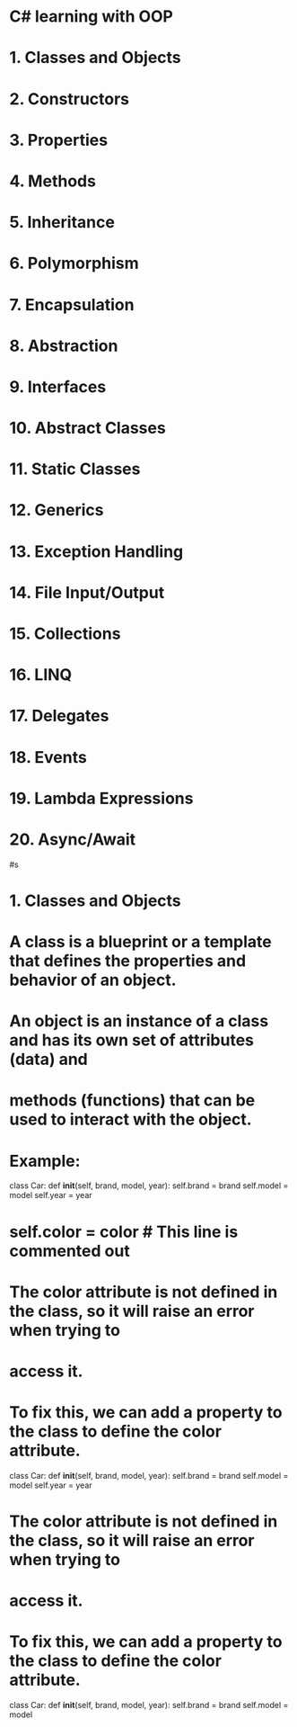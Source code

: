 # C# learning with OOP
# 1. Classes and Objects
# 2. Constructors
# 3. Properties
# 4. Methods
# 5. Inheritance
# 6. Polymorphism
# 7. Encapsulation
# 8. Abstraction
# 9. Interfaces
# 10. Abstract Classes
# 11. Static Classes
# 12. Generics
# 13. Exception Handling
# 14. File Input/Output
# 15. Collections
# 16. LINQ
# 17. Delegates
# 18. Events
# 19. Lambda Expressions
# 20. Async/Await
#s
# 1. Classes and Objects
# A class is a blueprint or a template that defines the properties and behavior of an object.
# An object is an instance of a class and has its own set of attributes (data) and
# methods (functions) that can be used to interact with the object.
#
# Example:
class Car:
def __init__(self, brand, model, year):
self.brand = brand
self.model = model
self.year = year
# self.color = color  # This line is commented out
# The color attribute is not defined in the class, so it will raise an error when trying to
# access it.
# To fix this, we can add a property to the class to define the color attribute.
class Car:
def __init__(self, brand, model, year):
self.brand = brand
self.model = model
self.year = year
# The color attribute is not defined in the class, so it will raise an error when trying to
# access it.
# To fix this, we can add a property to the class to define the color attribute.
class Car:
def __init__(self, brand, model, year):
self.brand = brand
self.model = model
